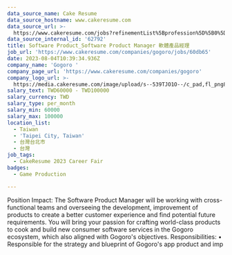 ```yaml
---
data_source_name: Cake Resume
data_source_hostname: www.cakeresume.com
data_source_url: >-
  https://www.cakeresume.com/jobs?refinementList%5Bprofession%5D%5B0%5D=game-production&range%5Bsalary_range%5D%5Bmin%5D=100000
data_source_internal_id: '62792'
title: Software Product_Software Product Manager 軟體產品經理
job_url: 'https://www.cakeresume.com/companies/gogoro/jobs/60db65'
date: 2023-08-04T10:39:34.936Z
company_name: 'Gogoro '
company_page_url: 'https://www.cakeresume.com/companies/gogoro'
company_logo_url: >-
  https://media.cakeresume.com/image/upload/s--539TJO1O--/c_pad,fl_png8,h_200,w_200/v1519962195/bs30ppqfsdpnhblxxk90.png
salary_text: TWD60000 - TWD100000
salary_currency: TWD
salary_type: per_month
salary_min: 60000
salary_max: 100000
location_list:
  - Taiwan
  - 'Taipei City, Taiwan'
  - 台灣台北市
  - 台灣
job_tags:
  - CakeResume 2023 Career Fair
badges:
  - Game Production

---
```


Position Impact: The Software Product Manager will be working with cross-functional teams and overseeing the development, improvement of products to create a better customer experience and find potential future requirements. You will bring your passion for crafting world-class products to cook and build new consumer software services in the Gogoro ecosystem, which also aligned with Gogoro's objectives. Responsibilities: • Responsible for the strategy and blueprint of Gogoro's app product and imp